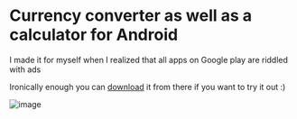 # Currency converter as well as a calculator for Android

I made it for myself when I realized that all apps on Google play are riddled with ads

Ironically enough you can [download](https://play.google.com/store/apps/details?id=com.bluemarble.converter2) it from there if you want to try it out :)

![image](https://github.com/user-attachments/assets/e32029e9-d2b9-473b-95f0-7713b911206c)
